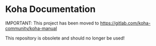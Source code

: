 Koha Documentation
==================

IMPORTANT: This project has been moved to https://gitlab.com/koha-community/koha-manual

This repository is obsolete and should no longer be used!